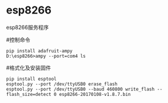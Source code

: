 # esp8266
esp8266服务程序

#控制命令
```
pip install adafruit-ampy
D:\esp8266>ampy --port=com4 ls
```
#格式化及安装固件
```
pip install esptool
esptool.py --port /dev/ttyUSB0 erase_flash
esptool.py --port /dev/ttyUSB0 --baud 460800 write_flash --flash_size=detect 0 esp8266-20170108-v1.8.7.bin
```
